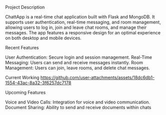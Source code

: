 Project Description

ChattApp is a real-time chat application built with Flask and MongoDB. 
It supports user authentication, real-time messaging, and room management, allowing users to log in, join and leave chat rooms, and manage their messages.
The app features a responsive design for an optimal experience on both desktop and mobile devices.

Recent Features

User Authentication: Secure login and session management.
Real-Time Messaging: Users can send and receive messages instantly.
Room Management: Users can join, leave rooms, and delete chat messages.

Current Working
https://github.com/user-attachments/assets/18dc6db1-1554-43ac-8a32-3f6257dc7178

Upcoming Features

Voice and Video Calls: Integration for voice and video communication.
Document Sharing: Ability to send and receive documents within chats
